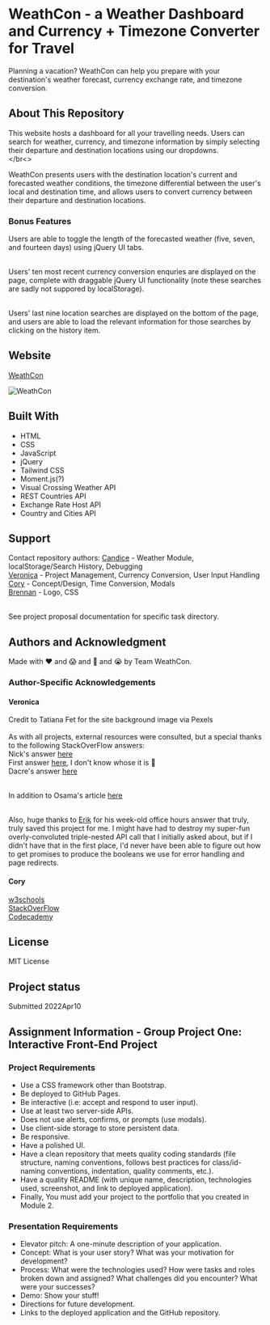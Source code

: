 # WeathCon - a Weather Dashboard and Currency + Timezone Converter for Travel
Planning a vacation? WeathCon can help you prepare with your destination's weather forecast, currency exchange rate, and timezone conversion.

## About This Repository
This website hosts a dashboard for all your travelling needs. Users can search for weather, currency, and timezone information by simply selecting their departure and destination locations using our dropdowns.</br></br<>

WeathCon presents users with the destination location's current and forecasted weather conditions, the timezone differential between the user's local and destination time, and allows users to convert currency between their departure and destination locations.

### Bonus Features
Users are able to toggle the length of the forecasted weather (five, seven, and fourteen days) using jQuery UI tabs.</br></br>

Users' ten most recent currency conversion enquries are displayed on the page, complete with draggable jQuery UI functionality (note these searches are sadly not suppored by localStorage).</br></br>

Users' last nine location searches are displayed on the bottom of the page, and users are able to load the relevant information for those searches by clicking on the history item.

## Website
[WeathCon](https://scscbc-projects2022.github.io/WeathCon-project-one/)

![WeathCon](./assets/images/weathcon.png?raw=true "WeathCon")

## Built With
* HTML
* CSS
* JavaScript
* jQuery
* Tailwind CSS
* Moment.js(?)
* Visual Crossing Weather API
* REST Countries API
* Exchange Rate Host API
* Country and Cities API

## Support
Contact repository authors: 
[Candice](https://github.com/candiecane7) - Weather Module, localStorage/Search History, Debugging</br>
[Veronica](https://github.com/TOVTC) - Project Management, Currency Conversion, User Input Handling</br>
[Cory](https://github.com/CorySillaots) - Concept/Design, Time Conversion, Modals</br>
[Brennan](https://github.com/BrennanJLM) - Logo, CSS</br></br>

See project proposal documentation for specific task directory.

## Authors and Acknowledgment
Made with ❤️ and 😱 and 🤬 and 😭 by Team WeathCon.

### Author-Specific Acknowledgements
#### Veronica
Credit to Tatiana Fet for the site background image via Pexels</br></br>
As with all projects, external resources were consulted, but a special thanks to the following StackOverFlow answers:</br>
Nick's answer [here](https://stackoverflow.com/questions/35276306/how-i-can-limit-number-child-of-div-jquery-or-javascript)</br>
First answer [here](https://stackoverflow.com/questions/149055/how-to-format-numbers-as-currency-strings), I don't know whose it is 🙁</br>
Dacre's answer [here](https://stackoverflow.com/questions/53219054/how-to-get-data-attribute-value-for-selected-option)</br></br>

In addition to Osama's article [here](https://stackabuse.com/how-to-format-number-as-currency-string-in-javascript/)</br></br>

Also, huge thanks to [Erik](https://github.com/CodingErik) for his week-old office hours answer that truly, truly saved this project for me. I might have had to destroy my super-fun overly-convoluted triple-nested API call that I initially asked about, but if I didn't have that in the first place, I'd never have been able to figure out how to get promises to produce the booleans we use for error handling and page redirects.

#### Cory
[w3schools](https://www.w3schools.com/)</br>
[StackOverFlow](https://stackoverflow.com/)</br>
[Codecademy](https://www.codecademy.com/learn)

## License
MIT License

## Project status
Submitted 2022Apr10</br>

## Assignment Information - Group Project One: Interactive Front-End Project
### Project Requirements
* Use a CSS framework other than Bootstrap.
* Be deployed to GitHub Pages.
* Be interactive (i.e: accept and respond to user input).
* Use at least two server-side APIs.
* Does not use alerts, confirms, or prompts (use modals).
* Use client-side storage to store persistent data.
* Be responsive.
* Have a polished UI.
* Have a clean repository that meets quality coding standards (file structure, naming conventions, follows best practices for class/id-naming conventions, indentation, quality comments, etc.).
* Have a quality README (with unique name, description, technologies used, screenshot, and link to deployed application).
* Finally, You must add your project to the portfolio that you created in Module 2.

### Presentation Requirements
* Elevator pitch: A one-minute description of your application.
* Concept: What is your user story? What was your motivation for development?
* Process: What were the technologies used? How were tasks and roles broken down and assigned? What challenges did you encounter? What were your successes?
* Demo: Show your stuff!
* Directions for future development.
* Links to the deployed application and the GitHub repository.
